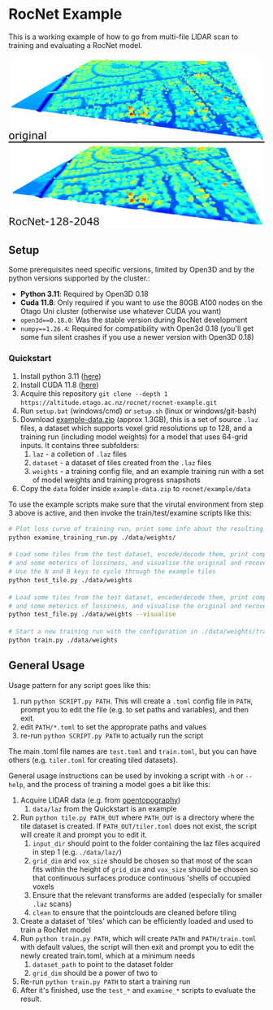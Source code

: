 # RocNet Example

This is a working example of how to go from multi-file LIDAR scan to training and evaluating a RocNet model.

![An example of RocNet compression](./media/rocnet-compression.png "asdf")

## Setup

Some prerequisites need specific versions, limited by Open3D and by the python versions supported by the cluster.:

- **Python 3.11**: Required by Open3D 0.18  
- **Cuda 11.8**: Only required if you want to use the 80GB A100 nodes on the Otago Uni cluster (otherwise use whatever CUDA you want)
- `open3d==0.18.0`: Was the stable version during RocNet development
- `numpy==1.26.4`: Required for compatibility with Open3d 0.18 (you'll get some fun silent crashes if you use a newer version with Open3D 0.18)


### Quickstart

1. Install python 3.11 ([here](https://www.python.org/downloads/))
2. Install CUDA 11.8 ([here](https://developer.nvidia.com/cuda-toolkit-archive))
3. Acquire this repository `git clone --depth 1 https://altitude.otago.ac.nz/rocnet/rocnet-example.git`
4. Run `setup.bat` (windows/cmd) *or* `setup.sh` (linux or windows/git-bash)
5. Download [example-data.zip](https://share.sjmd.dev/rocnet/example-data.zip) (approx 1.3GB), this is a set of source `.laz` files, a dataset which supports voxel grid resolutions up to 128, and a training run (including model weights) for a model that uses 64-grid inputs. It contains three subfolders:
   1. `laz` - a colletion of `.laz` files
   2. `dataset` - a dataset of tiles created from the `.laz` files
   3. `weights` - a training config file, and an example training run with a set of model weights and training progress snapshots
6. Copy the `data` folder inside `example-data.zip` to `rocnet/example/data`

To use the example scripts make sure that the virutal environment from step 3 above is active, and then invoke the train/test/examine scripts like this:

```bash
# Plot loss curve of training run, print some info about the resulting model
python examine_training_run.py ./data/weights/

# Load some tiles from the test dataset, encode/decode them, print compression ratio
# and some meterics of lossiness, and visualise the original and recovered
# Use the N and B keys to cycle through the example tiles
python test_tile.py ./data/weights

# Load some tiles from the test dataset, encode/decode them, print compression ratio
# and some meterics of lossiness, and visualise the original and recovered
python test_file.py ./data/weights --visualise

# Start a new training run with the configuration in ./data/weights/train.toml
python train.py ./data/weights
```

## General Usage

Usage pattern for any script goes like this:

1. run `python SCRIPT.py PATH`. This will create a `.toml` config file in `PATH`, prompt you to edit the file (e.g. to set paths and variables), and then exit.
2. edit `PATH/*.toml` to set the approprate paths and values
3. re-run `python SCRIPT.py PATH` to actually run the script

The main .toml file names are `test.toml` and `train.toml`, but you can have others (e.g. `tiler.toml` for creating tiled datasets).

General usage instructions can be used by invoking a script with `-h` or `--help`, and the process of training a model goes a bit like this:

1. Acquire LIDAR data (e.g. from [opentopography](https://opentopography.org/))
   1. `data/laz` from the Quickstart is an example
2. Run `python tile.py PATH_OUT` where `PATH_OUT` is a directory where the tile dataset is created. If `PATH_OUT/tiler.toml` does not exist, the script will create it and prompt you to edit it.
   1. `input_dir` should point to the folder containing the laz files acquired in step 1 (e.g. `./data/laz/`)
   2. `grid_dim` and `vox_size` should be chosen so that most of the scan fits within the height of `grid_dim` and `vox_size` should be chosen so that continuous surfaces produce continuous 'shells of occupied voxels
   3. Ensure that the relevant transforms are added (especially for smaller `.laz` scans)
   4. `clean` to ensure that the pointclouds are cleaned before tiling
3. Create a dataset of 'tiles' which can be efficiently loaded and used to train a RocNet model
4. Run `python train.py PATH`, which will create `PATH` and `PATH/train.toml` with default values, the script will then exit and prompt you to edit the newly created train.toml, which at a minimum needs
   1. `dataset_path` to point to the dataset folder 
   2. `grid_dim` should be a power of two to 
5. Re-run `python train.py PATH` to start a training run
6. After it's finished, use the `test_*` and `examine_*` scripts to evaluate the result.